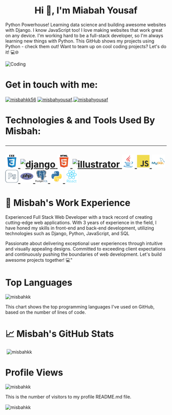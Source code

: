 <h1 align="center">Hi 👋, I'm Miabah Yousaf</h1>

<p>Python Powerhouse!  Learning data science and building awesome websites with Django. I know JavaScript too! I love making websites that work great on any device.  I'm working hard to be a full-stack developer, so I'm always learning new things with Python.
  This GitHub shows my projects using Python - check them out!  Want to team up on cool coding projects? Let's do it! 💻🌐</p>
<img src="https://i.pinimg.com/originals/e7/26/c7/e726c74ac081eed50feee1433d12c998.gif"  alt="Coding" width="400"/> <br>


<h1>Get in touch with me:</h1>


<p align="left">
<a href="https://twitter.com/misbahkk56" target="blank"><img align="center" src="https://raw.githubusercontent.com/rahuldkjain/github-profile-readme-generator/master/src/images/icons/Social/twitter.svg" alt="misbahkk56" height="30" width="40" /></a>
<a href="https://linkedin.com/in/misbahyousaf" target="blank"><img align="center" src="https://raw.githubusercontent.com/rahuldkjain/github-profile-readme-generator/master/src/images/icons/Social/linked-in-alt.svg" alt="misbahyousaf" 
height="30" width="40" />
<a href="misbahyousaf00@gmail.com" target="blank"><img align="center" src="https://user-images.githubusercontent.com/107263622/232858392-a6f7c08c-b6eb-4ba0-a213-4e8cfc27fd8d.png" alt="misbahyousaf" height="30" width="40" /></a>
</p>


<h1 >Technologies & and Tools Used By Misbah:</h>
<hr>
<p align="left"> <a href="https://www.w3schools.com/css/" target="_blank" rel="noreferrer"> <img src="https://raw.githubusercontent.com/devicons/devicon/master/icons/css3/css3-original-wordmark.svg" alt="css3" width="40" height="40"/> </a> <a href="https://www.djangoproject.com/" target="_blank" rel="noreferrer"> <img src="https://cdn.worldvectorlogo.com/logos/django.svg" alt="django" width="40" height="40"/> </a> <a href="https://www.w3.org/html/" target="_blank" rel="noreferrer"> <img src="https://raw.githubusercontent.com/devicons/devicon/master/icons/html5/html5-original-wordmark.svg" alt="html5" width="40" height="40"/> </a> <a href="https://www.adobe.com/in/products/illustrator.html" target="_blank" rel="noreferrer"> <img src="https://www.vectorlogo.zone/logos/adobe_illustrator/adobe_illustrator-icon.svg" alt="illustrator" width="40" height="40"/> </a> <a href="https://www.java.com" target="_blank" rel="noreferrer"> <img src="https://raw.githubusercontent.com/devicons/devicon/master/icons/java/java-original.svg" alt="java" width="40" height="40"/> </a> <a href="https://developer.mozilla.org/en-US/docs/Web/JavaScript" target="_blank" rel="noreferrer"> <img src="https://raw.githubusercontent.com/devicons/devicon/master/icons/javascript/javascript-original.svg" alt="javascript" width="40" height="40"/> </a> <a href="https://www.mysql.com/" target="_blank" rel="noreferrer"> <img src="https://raw.githubusercontent.com/devicons/devicon/master/icons/mysql/mysql-original-wordmark.svg" alt="mysql" width="40" height="40"/> </a> <a href="https://www.photoshop.com/en" target="_blank" rel="noreferrer"> <img src="https://raw.githubusercontent.com/devicons/devicon/master/icons/photoshop/photoshop-line.svg" alt="photoshop" width="40" height="40"/> </a> <a href="https://www.php.net" target="_blank" rel="noreferrer"> <img src="https://raw.githubusercontent.com/devicons/devicon/master/icons/php/php-original.svg" alt="php" width="40" height="40"/> </a> <a href="https://www.postgresql.org" target="_blank" rel="noreferrer"> <img src="https://raw.githubusercontent.com/devicons/devicon/master/icons/postgresql/postgresql-original-wordmark.svg" alt="postgresql" width="40" height="40"/> </a> <a href="https://www.python.org" target="_blank" rel="noreferrer"> <img src="https://raw.githubusercontent.com/devicons/devicon/master/icons/python/python-original.svg" alt="python" width="40" height="40"/> </a> <a href="https://reactjs.org/" target="_blank" rel="noreferrer"> <img src="https://raw.githubusercontent.com/devicons/devicon/master/icons/react/react-original-wordmark.svg" alt="react" width="40" height="40"/> </a> </p>

<h1>💼 Misbah's Work Experience</h1>

<p> Experienced Full Stack Web Developer with a track record of creating cutting-edge web applications. With 3 years of experience in the field, I have honed my skills in front-end and back-end development, utilizing technologies such as  Django, Python, JavaScript, and SQL</p>
<p>Passionate about delivering exceptional user experiences through intuitive and visually appealing designs. Committed to exceeding client expectations and continuously pushing the boundaries of web development. Let's build awesome projects together! 💻"</p>

<h1>Top Languages</h1>
<p><img src="https://github-readme-stats.vercel.app/api/top-langs?username=misbahkk&show_icons=true&locale=en&layout=compact" alt="misbahkk" /></p>
<p>This chart shows the top programming languages I've used on GitHub, based on the number of lines of code.</p>
<h1>📈 Misbah's GitHub Stats</h1>
<p>&nbsp;<img align="center" src="https://github-readme-stats.vercel.app/api?username=misbahkk&show_icons=true&locale=en" alt="misbahkk" /></p>

<h1> Profile Views</h1>
<p> <img src="https://komarev.com/ghpvc/?username=misbahkk&label=Profile%20views&color=0e75b6&style=flat" alt="misbahkk" /> </p>
<p>This is the number of visitors to my profile README.md file.</p>

<p><img align="center" src="[https://github-readme-streak-stats.herokuapp.com/?user=misbahkk&](https://github-readme-streak-stats.herokuapp.com/?user=misbahkk&)" alt="misbahkk" /></p>

